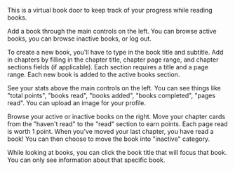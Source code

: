 This is a virtual book door to keep track of your progress while reading books.

Add a book through the main controls on the left.  You can browse active books, you can browse inactive books, or log out.

To create a new book, you'll have to type in the book title and subtitle.  Add in chapters by filling in the chapter title, chapter page range, and chapter sections fields (if applicable).  Each section requires a title and a page range.  Each new book is added to the active books section.

See your stats above the main controls on the left.  You can see things like "total points", "books read", "books added", "books completed", "pages read".  You can upload an image for your profile. 

Browse your active or inactive books on the right.  Move your chapter cards from the "haven't read" to the "read" section to earn points.  Each page read is worth 1 point.  When you've moved your last chapter, you have read a book!  You can then choose to move the book into "inactive" category.

While looking at books, you can click the book title that will focus that book.  You can only see information about that specific book.